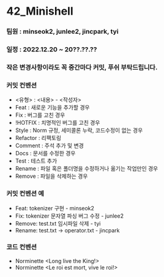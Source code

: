 # 42_Minishell
### 팀원 : minseok2, junlee2, jincpark, tyi
### 일정 : 2022.12.20 ~ 20??.??.??

### 작은 변경사항이라도 꼭 중간마다 커밋, 푸쉬 부탁드립니다.
### 커밋 컨벤션
- <유형> : <내용> - <작성자>
- Feat : 새로운 기능을 추가할 경우
- Fix : 버그를 고친 경우
- !HOTFIX : 치명적인 버그를 고친 경우
- Style : Norm 규정, 세미콜론 누락, 코드수정이 없는 경우
- Refactor : 리팩토링
- Comment : 주석 추가 및 변경
- Docs : 문서를 수정한 경우
- Test : 테스트 추가
- Rename : 파일 혹은 폴더명을 수정하거나 옮기는 작업만인 경우
- Remove : 파일을 삭제하는 경우
### 커밋 컨벤션 예
- Feat: tokenizer 구현 - minseok2
- Fix: tokenizer 문자열 파싱 버그 수정 - junlee2
- Remove: test.txt 임시파일 삭제 - tyi
- Rename: test.txt → operator.txt - jincpark

### 코드 컨벤션
- Norminette <Long live the King!>
- Norminette <Le roi est mort, vive le roi!>